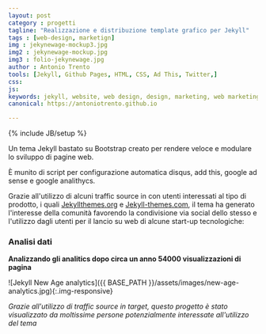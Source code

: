 ```yaml
---
layout: post
category : progetti
tagline: "Realizzazione e distribuzione template grafico per Jekyll"
tags : [web-design, marketign]
img : jekynewage-mockup3.jpg
img2 : jekynewage-mockup.jpg
img3 : folio-jekynewage.jpg
author : Antonio Trento
tools: [Jekyll, Github Pages, HTML, CSS, Ad This, Twitter,]
css: 
js: 
keywords: jekyll, website, web design, design, marketing, web marketing
canonical: https://antoniotrento.github.io

---
```

{% include JB/setup %}
<!--more-->
Un tema Jekyll bastato su Bootstrap creato per rendere veloce e modulare lo sviluppo di pagine web. 

È munito di script per configurazione automatica disqus, add this, google ad sense e google analithycs.

Grazie all'utilizzo di alcuni traffic source in con utenti interessati al tipo di prodotto, i quali [Jekyllthemes.org](http://jekyllthemes.org/themes/new-age/) e [Jekyll-themes.com](https://jekyll-themes.com/new-age/), il tema ha generato l'interesse della comunità favorendo la condivisione via social dello stesso e l'utilizzo dagli utenti per il lancio su web di alcune start-up tecnologiche:


### Analisi dati
**Analizzando gli analitics dopo circa un anno 54000 visualizzazioni di pagina**

![Jekyll New Age analytics]({{ BASE_PATH }}/assets/images/new-age-analytics.jpg){:.img-responsive}

*Grazie all'utilizzo di traffic source in target, questo progetto è stato visualizzato da moltissime persone potenzialmente interessate all'utilizzo del tema* 
